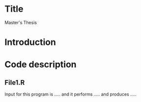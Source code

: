 # Title
Master's Thesis

# Introduction

# Code description

## File1.R
Input for this program is ..... and it performs ..... and produces .....

